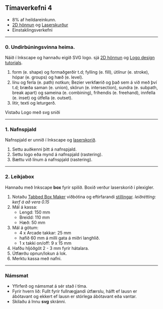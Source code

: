 <!-- **TODO**: æfa að vinna með myndir og rastering (borðspil) -->

## Tímaverkefni 4 
- 8% af heildareinkunn.
- [2D hönnun](https://github.com/VESM1VS/AFANGI/wiki/2D-hönnun) og [Laserskurður](https://github.com/VESM1VS/AFANGI/wiki/Laserskurður)
- Einstaklingsverkefni

---

### 0. Undirbúningsvinna heima. 
Náið í Inkscape og hannaðu eigið SVG logo. sjá [2D hönnun](https://github.com/VESM1VS/AFANGI/wiki/2D-h%C3%B6nnun) og [Logo design tutorials](https://www.youtube.com/playlist?list=PLynG8gQD-n8DUEHPGKj3fgQUSwIYyU7dk). 

1. form (e. shape) og formaðgerðir t.d; fylling (e. fill), útlínur (e. stroke), hópar (e. groups) og hæð (e. level).
1. línu og ferla (e. path) notkun; Bezier verkfærið og það sem á við með því t.d; bræða saman (e. union), skörun (e. intersection), sundra (e. subpath, break apart) og sameina (e. combining), fríhendis (e. freehand), innfella (e. inset) og útfella (e. outset).
1. litir, texti og leturgerð.

Vistaðu Logo með svg sniði

---

### 1. Nafnspjald 

Nafnspjald er unnið í Inkscape og [laserskorið](https://github.com/VESM1VS/AFANGI/wiki/Laserskur%C3%B0ur).

1. Settu auðkenni þitt á nafnspjald.
1. Settu logo eða mynd á nafnspjald (rastering).
1. Bættu við línum á nafnspjald (rastering).

---

### 2. Leikjabox 

Hannaðu með Inkscape **box** fyrir spilið. Boxið verður laserskorið í plexigler.
   1. Notaðu [Tabbed Box Maker](https://github.com/VESM1VS/AFANGI/blob/main/Kennsluefni/TabbedBoxMaker.md) viðbótina og eftirfarandi [stillingar](https://github.com/VESM1VS/AFANGI/blob/main/Kennsluefni/TabbedBox_stilling_SimonSays_Plexigler.jpg). _leiðrétting: kerf á að vera 0.15_
   1. Mál á kassa:
      * Lengd:  150 mm 
      * Breidd: 110 mm 
      * Hæð: 50 mm 
   1. Mál á götum:
      * 4 x Arcade takkar: 25 mm
      * hafið 60 mm á milli gata á miðri langhlið.
      * 1 x takki on/off: 9 x 15 mm
   1. Hafðu hljóðgöt 2 - 3 mm fyrir hátalara.
   1. Útfærðu opnun/lokun á lok.  
   1. Merktu kassa með nafni.
 
---

### Námsmat 
- Yfirferð og námsmat á sér stað í tíma.
- Fyrir hvern lið: Fullt fyrir fullnægjandi útfærslu, hálft ef lausn er ábótavant og ekkert ef lausn er stórlega ábótavant eða vantar.
- Skilaðu á Innu **svg** skránni.
